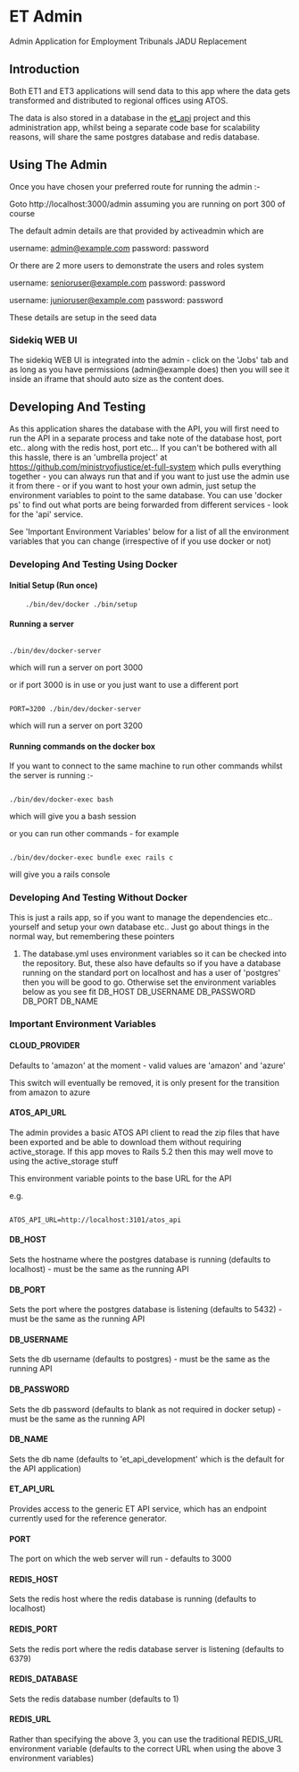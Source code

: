 # ET Admin

Admin Application for Employment Tribunals JADU Replacement

## Introduction

Both ET1 and ET3 applications will send data to this app where the data gets transformed
and distributed to regional offices using ATOS.

The data is also stored in a database in the [et_api](https://github.com/ministryofjustice/et_api) project and this
administration app, whilst being a separate code base for scalability reasons, will share the same postgres database
and redis database.


## Using The Admin

Once you have chosen your preferred route for running the admin :-

Goto http://localhost:3000/admin assuming you are running on port 300 of course

The default admin details are that provided by activeadmin which are

username: admin@example.com
password: password

Or there are 2 more users to demonstrate the users and roles system

username: senioruser@example.com
password: password

username: junioruser@example.com
password: password

These details are setup in the seed data

### Sidekiq WEB UI

The sidekiq WEB UI is integrated into the admin - click on the 'Jobs' tab and as long as you have permissions (admin@example does) then
you will see it inside an iframe that should auto size as the content does.


## Developing And Testing

As this application shares the database with the API, you will first need to run the API in a separate process and take note of the database
host, port etc.. along with the redis host, port etc...  If you can't be bothered with all this hassle, there is an 'umbrella project' at
https://github.com/ministryofjustice/et-full-system which pulls everything together - you can always run that and if you want to just use the admin
use it from there - or if you want to host your own admin, just setup the environment variables to point to the same database.  You can
use 'docker ps' to find out what ports are being forwarded from different services - look for the 'api' service.

See 'Important Environment Variables' below for a list of all the environment variables that you can change (irrespective of if you use docker or not)

### Developing And Testing Using Docker

#### Initial Setup (Run once)

```
    ./bin/dev/docker ./bin/setup
```

#### Running a server

```

./bin/dev/docker-server

```

which will run a server on port 3000

or if port 3000 is in use or you just want to use a different port

```

PORT=3200 ./bin/dev/docker-server

```

which will run a server on port 3200

#### Running commands on the docker box

If you want to connect to the same machine to run other commands whilst the server is running :-


```

./bin/dev/docker-exec bash

```

which will give you a bash session

or you can run other commands - for example

```

./bin/dev/docker-exec bundle exec rails c

```


will give you a rails console


### Developing And Testing Without Docker

This is just a rails app, so if you want to manage the dependencies etc.. yourself and
setup your own database etc.. Just go about things in the normal way, but remembering these pointers

1. The database.yml uses environment variables so it can be checked into the repository.
   But, these also have defaults so if you have a database running on the standard port on localhost and
   has a user of 'postgres' then you will be good to go.  Otherwise set the environment variables below as you 
   see fit
   DB_HOST
   DB_USERNAME
   DB_PASSWORD
   DB_PORT
   DB_NAME


### Important Environment Variables

#### CLOUD_PROVIDER

Defaults to 'amazon' at the moment - valid values are 'amazon' and 'azure'

This switch will eventually be removed, it is only present for the transition from amazon to azure

#### ATOS_API_URL

The admin provides a basic ATOS API client to read the zip files that have been
exported and be able to download them without requiring active_storage.
If this app moves to Rails 5.2 then this may well move to using the active_storage stuff

This environment variable points to the base URL for the API

e.g.
```

ATOS_API_URL=http://localhost:3101/atos_api

```

#### DB_HOST

Sets the hostname where the postgres database is running (defaults to localhost) - must be the same as the running API

#### DB_PORT

Sets the port where the postgres database is listening (defaults to 5432) - must be the same as the running API

#### DB_USERNAME

Sets the db username (defaults to postgres) - must be the same as the running API

#### DB_PASSWORD

Sets the db password (defaults to blank as not required in docker setup) - must be the same as the running API

#### DB_NAME

Sets the db name (defaults to 'et_api_development' which is the default for the API application)

#### ET_API_URL

Provides access to the generic ET API service, which has an endpoint currently used for the reference generator.

#### PORT

The port on which the web server will run - defaults to 3000

#### REDIS_HOST

Sets the redis host where the redis database is running (defaults to localhost)

#### REDIS_PORT

Sets the redis port where the redis database server is listening (defaults to 6379)

#### REDIS_DATABASE

Sets the redis database number (defaults to 1)

#### REDIS_URL

Rather than specifying the above 3, you can use the traditional REDIS_URL environment variable (defaults to the correct URL when using the above 3 environment variables)



